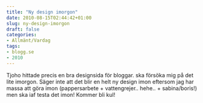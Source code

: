 ```yaml
---
title: "Ny design imorgon"
date: 2010-08-15T02:44:42+01:00
slug: ny-design-imorgon
draft: false
categories:
- Allmänt/Vardag
tags:
- blogg.se
- 2010
---
```

Tjoho hittade precis en bra designsida för bloggar. ska försöka mig på det lite imorgon. Säger inte att det blir en helt ny design imon eftersom jag har massa att göra imon (pappersarbete + vattengrejer.. hehe.. + sabina/boris!) men ska iaf testa det imon! Kommer bli kul!